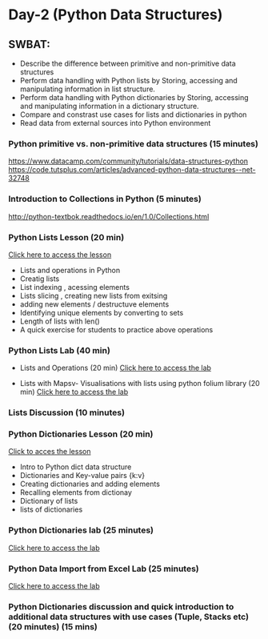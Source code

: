 # Day-2 (Python Data Structures)

## SWBAT:
* Describe the difference between primitive and non-primitive data structures
* Perform data handling with Python lists by Storing, accessing and manipulating information in list structure. 
* Perform data handling with Python dictionaries by Storing, accessing and manipulating information in a dictionary structure.
* Compare and constrast use cases for lists and dictionaries in python
* Read data from external sources into Python environment


### Python primitive vs. non-primitive data structures (15 minutes)
https://www.datacamp.com/community/tutorials/data-structures-python
https://code.tutsplus.com/articles/advanced-python-data-structures--net-32748

### Introduction to Collections in Python (5 minutes)
http://python-textbok.readthedocs.io/en/1.0/Collections.html

### Python Lists Lesson (20 min) 
[Click here to access the lesson](/lessons/lists_lesson.ipynb)

* Lists and operations in Python
* Creatig lists 
* List indexing , acessing elements
* Lists slicing , creating new lists from exitsing 
* adding new elements / destructuve elements
* Identifying unique elements by converting to sets 
* Length of lists with len()
* A quick exercise for students to practice above operations

### Python Lists Lab (40 min)
* Lists and Operations (20 min)
[Click here to access the lab](labs/lists_lab.ipynb)

* Lists with Mapsv- Visualisations with lists using python folium library (20 min)
[Click here to access the lab](labs/lists_maps_lab.ipynb)


### Lists Discussion (10 minutes)

### Python Dictionaries Lesson (20 min)
[Click to acces the lesson](lessons/dict_lesson.ipynb)

* Intro to Python dict data structure 
* Dictionaries and Key-value pairs {k:v}
* Creating dictionaries and adding elements 
* Recalling elements from dictionay
* Dictionary of lists 
* lists of dictionaries

### Python Dictionaries lab (25 minutes)
[Click here to access the lab](labs/dict_lab.ipynb)

### Python Data Import from Excel Lab (25 minutes)
[Click here to access the lab](labs/xl_to_python_lab.ipynb)

### Python Dictionaries discussion and quick introduction to additional data structures with use cases (Tuple, Stacks etc) (20 minutes) (15 mins)


